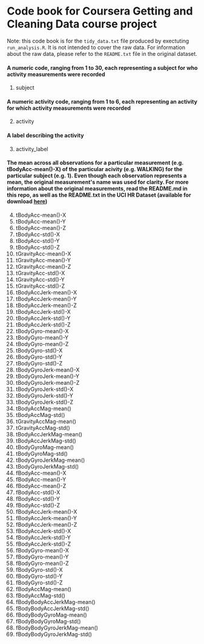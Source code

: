 # Code book for Coursera Getting and Cleaning Data course project

Note: this code book is for the `tidy_data.txt` file produced by exectuting `run_analysis.R`. It is not intended to cover the raw data. For information about the raw data, please refer to the `README.txt` file in the original dataset.

#### A numeric code, ranging from 1 to 30, each representing a subject for who activity measurements were recorded
1.    subject

#### A numeric activity code, ranging from 1 to 6, each representing an activity for which activity measurements were recorded
2.    activity

#### A label describing the activity
3.    activity_label

#### The mean across all observations for a particular measurement (e.g. tBodyAcc-mean()-X) of the particular acivity (e.g. WALKING) for the particular subject (e.g. 1). Even though each observation represents a mean, the original measurement's name was used for clarity. For more information about the original measurements, read the README.md in this repo, as well as the README.txt in the UCI HR Dataset (available for download [here](https://d396qusza40orc.cloudfront.net/getdata%2Fprojectfiles%2FUCI%20HAR%20Dataset.zip))
4.    tBodyAcc-mean()-X
5.    tBodyAcc-mean()-Y
6.    tBodyAcc-mean()-Z
7.    tBodyAcc-std()-X
8.    tBodyAcc-std()-Y
9.    tBodyAcc-std()-Z
10.   tGravityAcc-mean()-X
11.   tGravityAcc-mean()-Y
12.   tGravityAcc-mean()-Z
13.   tGravityAcc-std()-X
14.   tGravityAcc-std()-Y
15.   tGravityAcc-std()-Z
16.   tBodyAccJerk-mean()-X
17.   tBodyAccJerk-mean()-Y
18.   tBodyAccJerk-mean()-Z
19.   tBodyAccJerk-std()-X
20.   tBodyAccJerk-std()-Y
21.   tBodyAccJerk-std()-Z
22.   tBodyGyro-mean()-X
23.   tBodyGyro-mean()-Y
24.   tBodyGyro-mean()-Z
25.   tBodyGyro-std()-X
26.   tBodyGyro-std()-Y
27.   tBodyGyro-std()-Z
28.   tBodyGyroJerk-mean()-X
29.   tBodyGyroJerk-mean()-Y
30.   tBodyGyroJerk-mean()-Z
31.   tBodyGyroJerk-std()-X
32.   tBodyGyroJerk-std()-Y
33.   tBodyGyroJerk-std()-Z
34.   tBodyAccMag-mean()
35.   tBodyAccMag-std()
36.   tGravityAccMag-mean()
37.   tGravityAccMag-std()
38.   tBodyAccJerkMag-mean()
39.   tBodyAccJerkMag-std()
40.   tBodyGyroMag-mean()
41.   tBodyGyroMag-std()
42.   tBodyGyroJerkMag-mean()
43.   tBodyGyroJerkMag-std()
44.   fBodyAcc-mean()-X
45.   fBodyAcc-mean()-Y
46.   fBodyAcc-mean()-Z
47.   fBodyAcc-std()-X
48.   fBodyAcc-std()-Y
49.   fBodyAcc-std()-Z
50.   fBodyAccJerk-mean()-X
51.   fBodyAccJerk-mean()-Y
52.   fBodyAccJerk-mean()-Z
53.   fBodyAccJerk-std()-X
54.   fBodyAccJerk-std()-Y
55.   fBodyAccJerk-std()-Z
56.   fBodyGyro-mean()-X
57.   fBodyGyro-mean()-Y
58.   fBodyGyro-mean()-Z
59.   fBodyGyro-std()-X
60.   fBodyGyro-std()-Y
61.   fBodyGyro-std()-Z
62.   fBodyAccMag-mean()
63.   fBodyAccMag-std()
64.   fBodyBodyAccJerkMag-mean()
65.   fBodyBodyAccJerkMag-std()
66.   fBodyBodyGyroMag-mean()
67.   fBodyBodyGyroMag-std()
68.   fBodyBodyGyroJerkMag-mean()
69.   fBodyBodyGyroJerkMag-std()

